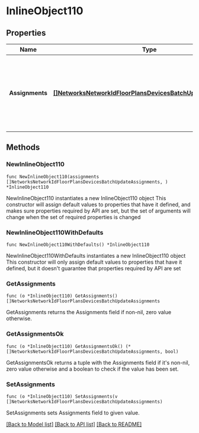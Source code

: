# InlineObject110

## Properties

Name | Type | Description | Notes
------------ | ------------- | ------------- | -------------
**Assignments** | [**[]NetworksNetworkIdFloorPlansDevicesBatchUpdateAssignments**](NetworksNetworkIdFloorPlansDevicesBatchUpdateAssignments.md) | List of floorplan assignments to update. Up to 100 floor plan assignments can be provided in a request. | 

## Methods

### NewInlineObject110

`func NewInlineObject110(assignments []NetworksNetworkIdFloorPlansDevicesBatchUpdateAssignments, ) *InlineObject110`

NewInlineObject110 instantiates a new InlineObject110 object
This constructor will assign default values to properties that have it defined,
and makes sure properties required by API are set, but the set of arguments
will change when the set of required properties is changed

### NewInlineObject110WithDefaults

`func NewInlineObject110WithDefaults() *InlineObject110`

NewInlineObject110WithDefaults instantiates a new InlineObject110 object
This constructor will only assign default values to properties that have it defined,
but it doesn't guarantee that properties required by API are set

### GetAssignments

`func (o *InlineObject110) GetAssignments() []NetworksNetworkIdFloorPlansDevicesBatchUpdateAssignments`

GetAssignments returns the Assignments field if non-nil, zero value otherwise.

### GetAssignmentsOk

`func (o *InlineObject110) GetAssignmentsOk() (*[]NetworksNetworkIdFloorPlansDevicesBatchUpdateAssignments, bool)`

GetAssignmentsOk returns a tuple with the Assignments field if it's non-nil, zero value otherwise
and a boolean to check if the value has been set.

### SetAssignments

`func (o *InlineObject110) SetAssignments(v []NetworksNetworkIdFloorPlansDevicesBatchUpdateAssignments)`

SetAssignments sets Assignments field to given value.



[[Back to Model list]](../README.md#documentation-for-models) [[Back to API list]](../README.md#documentation-for-api-endpoints) [[Back to README]](../README.md)


